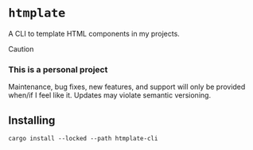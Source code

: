 # `htmplate`

A CLI to template HTML components in my projects.

> [!CAUTION]
>
> ### This is a personal project
>
> Maintenance, bug fixes, new features, and support will only be provided when/if I feel like it.
> Updates may violate semantic versioning.

## Installing

`cargo install --locked --path htmplate-cli`
